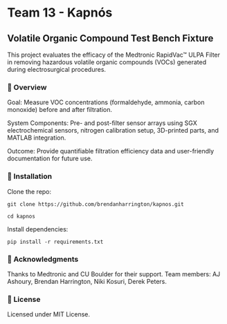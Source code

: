 # Team 13 - Kapnós
## Volatile Organic Compound Test Bench Fixture
This project evaluates the efficacy of the Medtronic RapidVac™ ULPA Filter in removing hazardous volatile organic compounds (VOCs) generated during electrosurgical procedures.

### 🚀 Overview
Goal: Measure VOC concentrations (formaldehyde, ammonia, carbon monoxide) before and after filtration.

System Components: Pre- and post-filter sensor arrays using SGX electrochemical sensors, nitrogen calibration setup, 3D-printed parts, and MATLAB integration.

Outcome: Provide quantifiable filtration efficiency data and user-friendly documentation for future use.

### 🔧 Installation
Clone the repo:

`git clone https://github.com/brendanharrington/kapnos.git`

`cd kapnos`

Install dependencies:

`pip install -r requirements.txt`

### 🙏 Acknowledgments
Thanks to Medtronic and CU Boulder for their support. Team members: AJ Ashoury, Brendan Harrington, Niki Kosuri, Derek Peters.

### 📜 License
Licensed under MIT License.
